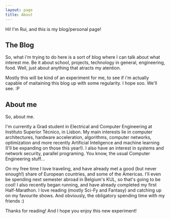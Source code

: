 ```yaml
---
layout: page
title: About
---
```


<p class="message">
Hi! I'm Rui, and this is my blog/personal page!
</p>

## The Blog

So, what i'm trying to do here is a sort of blog where I can talk about what interest me. Be it about school, projects, technology in general, engineering, food. Well, just about anything that atracts my atention.

Mostly this will be kind of an experiment for me, to see if i'm actually capable of maitaining this blog up with some regularity. I hope soo. We'll see. :P


## About me

So, about me.

I'm currently a Grad student in Electrical and Computer Engineering at Instituto Superior Técnico, in Lisbon. My main interests lie in computer architectures, hardware acceleration, algorithms, computer networks, optimization and more recently Artificial Inteligence and machine learning (I'll be expanding on those this year!). I also have an interest in systems and network security, parallel programing. You know, the usual Computer Engineering stuff...

On my free time I love traveling, and have already met a good (but never enough!) share of European countries, and some of the Americas. I'll even be spending next semester abroad in Belgium's KUL, so that's going to be cool! I also recently began running, and have already completed my first Half-Marathon. I love reading (mostly Sci-Fy and Fantasy) and catching up on my favourite shows. And obviously, the obligatory spending time with my friends :)


Thanks for reading! And I hope you enjoy this new experiment!
